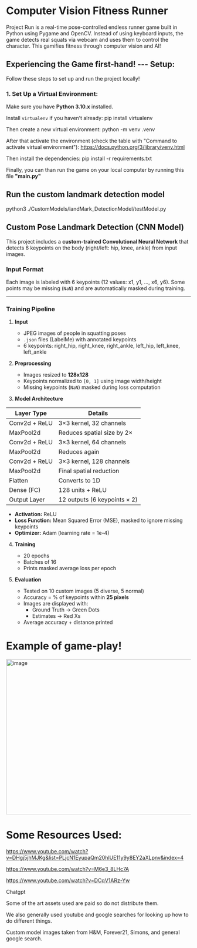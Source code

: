 # Computer Vision Fitness Runner
Project Run is a real-time pose-controlled endless runner game built in Python using Pygame and OpenCV. Instead of using keyboard inputs, the game detects real squats via webcam and uses them to control the character. This gamifies fitness through computer vision and AI! 


## Experiencing the Game first-hand! --- Setup:
Follow these steps to set up and run the project locally!

### 1. Set Up a Virtual Environment:
Make sure you have **Python 3.10.x** installed.  

Install `virtualenv` if you haven’t already:
pip install virtualenv

Then create a new virtual environment:
python -m venv .venv

After that activate the environment (check the table with "Command to activate virtual environment"):
https://docs.python.org/3/library/venv.html

Then install the dependencies:
pip install -r requirements.txt 

Finally, you can than run the game on your local computer by running this file **"main.py"**

## Run the custom landmark detection model
python3 ./CustomModels/landMark_DetectionModel/testModel.py




## Custom Pose Landmark Detection (CNN Model)

This project includes a **custom-trained Convolutional Neural Network** that detects 6 keypoints on the body (right/left: hip, knee, ankle) from input images.

### Input Format

Each image is labeled with 6 keypoints (12 values: x1, y1, ..., x6, y6). Some points may be missing (`NaN`) and are automatically masked during training.

---

### Training Pipeline

1. **Input**
   - JPEG images of people in squatting poses
   - `.json` files (LabelMe) with annotated keypoints
   - 6 keypoints: right_hip, right_knee, right_ankle, left_hip, left_knee, left_ankle

2. **Preprocessing**
   - Images resized to **128x128**
   - Keypoints normalized to `[0, 1]` using image width/height
   - Missing keypoints (`NaN`) masked during loss computation

3. **Model Architecture**

| Layer Type     | Details                              |
|----------------|--------------------------------------|
| Conv2d + ReLU  | 3×3 kernel, 32 channels               |
| MaxPool2d      | Reduces spatial size by 2×           |
| Conv2d + ReLU  | 3×3 kernel, 64 channels               |
| MaxPool2d      | Reduces again                        |
| Conv2d + ReLU  | 3×3 kernel, 128 channels              |
| MaxPool2d      | Final spatial reduction              |
| Flatten        | Converts to 1D                       |
| Dense (FC)     | 128 units + ReLU                     |
| Output Layer   | 12 outputs (6 keypoints × 2)         |

- **Activation:** ReLU
- **Loss Function:** Mean Squared Error (MSE), masked to ignore missing keypoints
- **Optimizer:** Adam (learning rate = 1e-4)

4. **Training**
   - 20 epochs
   - Batches of 16
   - Prints masked average loss per epoch

5. **Evaluation**
   - Tested on 10 custom images (5 diverse, 5 normal)
   - Accuracy = % of keypoints within **25 pixels**
   - Images are displayed with:
     - Ground Truth → Green Dots
     - Estimates → Red Xs
   - Average accuracy + distance printed

# Example of game-play!
<img width="752" height="422" alt="image" src="https://github.com/user-attachments/assets/cd743cc0-b653-4d1f-ad4e-c644815d1427" />



# Some Resources Used:

https://www.youtube.com/watch?v=DHgj5jhMJKg&list=PLjcN1EyupaQm20hlUE11y9y8EY2aXLpnv&index=4

https://www.youtube.com/watch?v=M6e3_8LHc7A

https://www.youtube.com/watch?v=DCqV1ARz-Yw

Chatgpt

Some of the art assets used are paid so do not distribute them.

We also generally used youtube and google searches for looking up how to do different things.

Custom model images taken from H&M, Forever21, Simons, and general google search.

